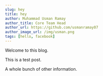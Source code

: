 ```yaml
---
slug: hey
title: hey
author: Muhammad Usman Ramay
author_title: Core Team Head
author_url: https://github.com/usmanramay07
author_image_url: /img/usman.png
tags: [hello, facebook]
---
```


Welcome to this blog.

<!--truncate-->

This is a test post.

A whole bunch of other information.
